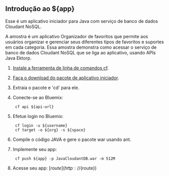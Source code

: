 Introdução ao ${app}
-------------------------------------
Esse é um aplicativo iniciador para Java com serviço de banco de dados Cloudant NoSQL.

A amostra é um aplicativo Organizador de favoritos que permite aos usuários organizar e gerenciar seus
diferentes tipos de favoritos e suportes em cada categoria. Essa amostra demonstra como acessar o serviço de banco de
dados Cloudant NoSQL que se liga ao aplicativo, usando APIs Java Ektorp.

1. [Instale a ferramenta de linha de comandos cf](${doc-url}/#starters/BuildingWeb.html#install_cf).
2. [Faça o download do pacote de aplicativo iniciador](${ace-url}/rest/apps/${app-guid}/starter-download).
3. Extraia o pacote e 'cd' para ele.
4. Conecte-se ao Bluemix:

		cf api ${api-url}

5. Efetue login no Bluemix:

		cf login -u ${username}
		cf target -o ${org} -s ${space}
		
6. Compile o código JAVA e gere o pacote war usando ant.
7. Implemente seu app:

		cf push ${app} -p JavaCloudantDB.war -m 512M

8. Acesse seu app: [${route}](http://${route})
